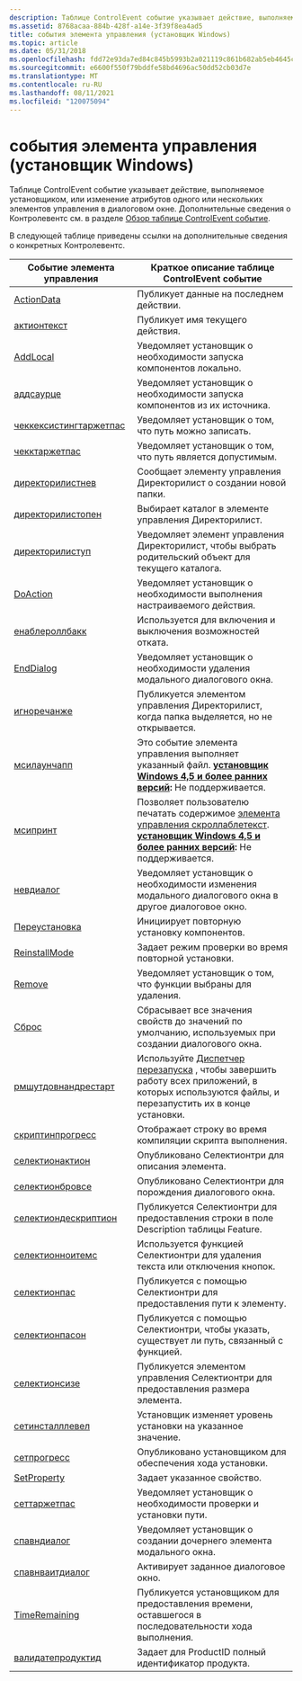 ```yaml
---
description: Таблице ControlEvent событие указывает действие, выполняемое установщиком, или изменение атрибутов одного или нескольких элементов управления в диалоговом окне. Дополнительные сведения о Контролевентс см. в разделе Обзор таблице ControlEvent событие.
ms.assetid: 8768acaa-884b-428f-a14e-3f39f8ea4ad5
title: события элемента управления (установщик Windows)
ms.topic: article
ms.date: 05/31/2018
ms.openlocfilehash: fdd72e93da7ed84c845b5993b2a021119c861b682ab5eb4645c69c723b17a404
ms.sourcegitcommit: e6600f550f79bddfe58bd4696ac50dd52cb03d7e
ms.translationtype: MT
ms.contentlocale: ru-RU
ms.lasthandoff: 08/11/2021
ms.locfileid: "120075094"
---
```

# <a name="control-events-windows-installer"></a>события элемента управления (установщик Windows)

Таблице ControlEvent событие указывает действие, выполняемое установщиком, или изменение атрибутов одного или нескольких элементов управления в диалоговом окне. Дополнительные сведения о Контролевентс см. в разделе [Обзор таблице ControlEvent событие](controlevent-overview.md).

В следующей таблице приведены ссылки на дополнительные сведения о конкретных Контролевентс.



| Событие элемента управления                                                       | Краткое описание таблице ControlEvent событие                                                                                                                                                                             |
|---------------------------------------------------------------------|---------------------------------------------------------------------------------------------------------------------------------------------------------------------------------------------------------------|
| [ActionData](actiondata-controlevent.md)                           | Публикует данные на последнем действии.                                                                                                                                                                          |
| [актионтекст](actiontext-controlevent.md)                           | Публикует имя текущего действия.                                                                                                                                                                     |
| [AddLocal](addlocal-controlevent.md)                               | Уведомляет установщик о необходимости запуска компонентов локально.                                                                                                                                                               |
| [аддсаурце](addsource-controlevent.md)                             | Уведомляет установщик о необходимости запуска компонентов из их источника.                                                                                                                                                     |
| [чеккексистингтаржетпас](checkexistingtargetpath-controlevent.md) | Уведомляет установщик о том, что путь можно записать.                                                                                                                                                |
| [чекктаржетпас](checktargetpath-controlevent.md)                 | Уведомляет установщик о том, что путь является допустимым.                                                                                                                                                      |
| [директорилистнев](directorylistnew-controlevent.md)               | Сообщает элементу управления Директорилист о создании новой папки.                                                                                                                                                    |
| [директорилистопен](directorylistopen-controlevent.md)             | Выбирает каталог в элементе управления Директорилист.                                                                                                                                                           |
| [директорилиступ](directorylistup-controlevent.md)                 | Уведомляет элемент управления Директорилист, чтобы выбрать родительский объект для текущего каталога.                                                                                                                             |
| [DoAction](doaction-controlevent.md)                               | Уведомляет установщик о необходимости выполнения настраиваемого действия.                                                                                                                                                 |
| [енаблероллбакк](enablerollback-controlevent.md)                   | Используется для включения и выключения возможностей отката.                                                                                                                                                                |
| [EndDialog](enddialog-controlevent.md)                             | Уведомляет установщик о необходимости удаления модального диалогового окна.                                                                                                                                                          |
| [игноречанже](ignorechange-controlevent.md)                       | Публикуется элементом управления Директорилист, когда папка выделяется, но не открывается.                                                                                                                           |
| [мсилаунчапп](msilaunchapp-controlevent.md)                       | Это событие элемента управления выполняет указанный файл. **[установщик Windows 4,5 и более ранних версий](not-supported-in-windows-installer-4-5.md):** Не поддерживается.<br/>                                                       |
| [мсипринт](msiprint-controlevent.md)                               | Позволяет пользователю печатать содержимое [элемента управления скроллаблетекст](scrollabletext-control.md). **[установщик Windows 4,5 и более ранних версий](not-supported-in-windows-installer-4-5.md):** Не поддерживается.<br/> |
| [невдиалог](newdialog-controlevent.md)                             | Уведомляет установщик о необходимости изменения модального диалогового окна в другое диалоговое окно.                                                                                                                                  |
| [Переустановка](reinstall-controlevent.md)                             | Инициирует повторную установку компонентов.                                                                                                                                                                       |
| [ReinstallMode](reinstallmode-controlevent.md)                     | Задает режим проверки во время повторной установки.                                                                                                                                                        |
| [Remove](remove-controlevent.md)                                   | Уведомляет установщик о том, что функции выбраны для удаления.                                                                                                                                                |
| [Сброс](reset-controlevent.md)                                     | Сбрасывает все значения свойств до значений по умолчанию, используемых при создании диалогового окна.                                                                                                                    |
| [рмшутдовнандрестарт](rmshutdownandrestart-controlevent.md)       | Используйте [Диспетчер перезапуска](/windows/desktop/RstMgr/restart-manager-portal) , чтобы завершить работу всех приложений, в которых используются файлы, и перезапустить их в конце установки.                                                              |
| [скриптинпрогресс](scriptinprogress-controlevent.md)               | Отображает строку во время компиляции скрипта выполнения.                                                                                                                                                     |
| [селектионактион](selectionaction-controlevent.md)                 | Опубликовано Селектионтри для описания элемента.                                                                                                                                                               |
| [селектионбровсе](selectionbrowse-controlevent.md)                 | Опубликовано Селектионтри для порождения диалогового окна.                                                                                                                                                             |
| [селектиондескриптион](selectiondescription-controlevent.md)       | Публикуется Селектионтри для предоставления строки в поле Description таблицы Feature.                                                                                                                 |
| [селектионноитемс](selectionnoitems-controlevent.md)               | Используется функцией Селектионтри для удаления текста или отключения кнопок.                                                                                                                                                      |
| [селектионпас](selectionpath-controlevent.md)                     | Публикуется с помощью Селектионтри для предоставления пути к элементу.                                                                                                                                                    |
| [селектионпасон](selectionpathon-controlevent.md)                 | Публикуется с помощью Селектионтри, чтобы указать, существует ли путь, связанный с функцией.                                                                                                                     |
| [селектионсизе](selectionsize-controlevent.md)                     | Публикуется элементом управления Селектионтри для предоставления размера элемента.                                                                                                                                            |
| [сетинсталллевел](setinstalllevel-controlevent.md)                 | Установщик изменяет уровень установки на указанное значение.                                                                                                                                                |
| [сетпрогресс](setprogress-controlevent.md)                         | Опубликовано установщиком для обеспечения хода установки.                                                                                                                                                  |
| [SetProperty](setproperty-controlevent.md)                         | Задает указанное свойство.                                                                                                                                                                                    |
| [сеттаржетпас](settargetpath-controlevent.md)                     | Уведомляет установщик о необходимости проверки и установки пути.                                                                                                                                                               |
| [спавндиалог](spawndialog-controlevent.md)                         | Уведомляет установщик о создании дочернего элемента модального окна.                                                                                                                                                      |
| [спавнваитдиалог](spawnwaitdialog-controlevent.md)                 | Активирует заданное диалоговое окно.                                                                                                                                                                              |
| [TimeRemaining](timeremaining-controlevent.md)                     | Публикуется установщиком для предоставления времени, оставшегося в последовательности хода выполнения.                                                                                                                            |
| [валидатепродуктид](validateproductid-controlevent.md)             | Задает для ProductID полный идентификатор продукта.                                                                                                                                                                        |



 

 

